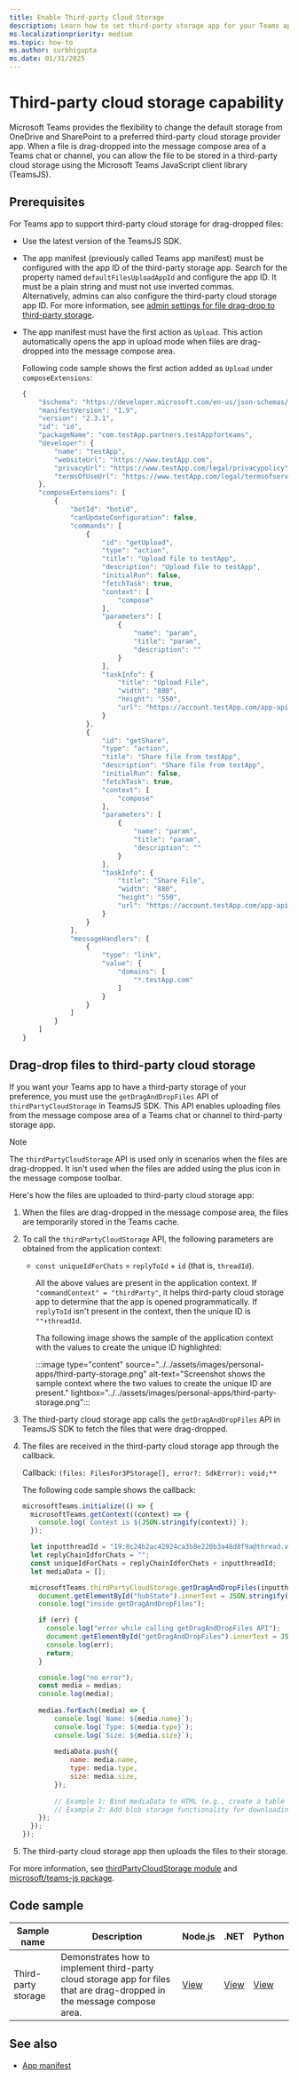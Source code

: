 ```yaml
---
title: Enable Third-party Cloud Storage
description: Learn how to set third-party storage app for your Teams app for the files that are dragged and dropped in a message compose area of a Teams chat or channel.
ms.localizationpriority: medium
ms.topic: how-to
ms.author: surbhigupta
ms.date: 01/31/2025
---
```


# Third-party cloud storage capability

Microsoft Teams provides the flexibility to change the default storage from OneDrive and SharePoint to a preferred third-party cloud storage provider app. When a file is drag-dropped into the message compose area of a Teams chat or channel, you can allow the file to be stored in a third-party cloud storage using the Microsoft Teams JavaScript client library (TeamsJS).

## Prerequisites

For Teams app to support third-party cloud storage for drag-dropped files:

* Use the latest version of the TeamsJS SDK.
* The app manifest (previously called Teams app manifest) must be configured with the app ID of the third-party storage app. Search for the property named `defaultFilesUploadAppId` and configure the app ID. It must be a plain string and must not use inverted commas. <br>
    Alternatively, admins can also configure the third-party cloud storage app ID. For more information, see [admin settings for file drag-drop to third-party storage](/MicrosoftTeams/admin-settings-for-file-drag-drop-to-third-party-storage).
* The app manifest must have the first action as `Upload`. This action automatically opens the app in upload mode when files are drag-dropped into the message compose area.

    Following code sample shows the first action added as `Upload` under `composeExtensions`:

    ```javascript
    {
        "$schema": "https://developer.microsoft.com/en-us/json-schemas/teams/v1.9/MicrosoftTeams.schema.json",
        "manifestVersion": "1.9",
        "version": "2.3.1",
        "id": "id",
        "packageName": "com.testApp.partners.testAppforteams",
        "developer": {
            "name": "testApp",
            "websiteUrl": "https://www.testApp.com",
            "privacyUrl": "https://www.testApp.com/legal/privacypolicy",
            "termsOfUseUrl": "https://www.testApp.com/legal/termsofservice"
        },
        "composeExtensions": [
            {
                "botId": "botid",
                "canUpdateConfiguration": false,
                "commands": [
                    {
                        "id": "getUpload",
                        "type": "action",
                        "title": "Upload file to testApp",
                        "description": "Upload file to testApp",
                        "initialRun": false,
                        "fetchTask": true,
                        "context": [
                            "compose"
                        ],
                        "parameters": [
                            {
                                "name": "param",
                                "title": "param",
                                "description": ""
                            }
                        ],
                        "taskInfo": {
                            "title": "Upload File",
                            "width": "880",
                            "height": "550",
                            "url": "https://account.testApp.com/app-api/microsoft-teams/sandtestApp_NWCqGLjTs0k/message-extension/uploader"
                        }
                    },
                    {
                        "id": "getShare",
                        "type": "action",
                        "title": "Share file from testApp",
                        "description": "Share file from testApp",
                        "initialRun": false,
                        "fetchTask": true,
                        "context": [
                            "compose"
                        ],
                        "parameters": [
                            {
                                "name": "param",
                                "title": "param",
                                "description": ""
                            }
                        ],
                        "taskInfo": {
                            "title": "Share File",
                            "width": "880",
                            "height": "550",
                            "url": "https://account.testApp.com/app-api/microsoft-teams/sandtestApp_NWCqGLjTs0k/message-extension/shared-link"
                        }
                    }
                ],
                "messageHandlers": [
                    {
                        "type": "link",
                        "value": {
                            "domains": [
                                "*.testApp.com"
                            ]
                        }
                    }
                ]
            }
        ]
    }
    ```


## Drag-drop files to third-party cloud storage

If you want your Teams app to have a third-party storage of your preference, you must use the `getDragAndDropFiles` API of `thirdPartyCloudStorage` in TeamsJS SDK. This API enables uploading files from the message compose area of a Teams chat or channel to third-party storage app.

> [!NOTE]
> The `thirdPartyCloudStorage` API is used only in scenarios when the files are drag-dropped. It isn't used when the files are added using the plus icon in the message compose toolbar.

Here's how the files are uploaded to third-party cloud storage app:

1. When the files are drag-dropped in the message compose area, the files are temporarily stored in the Teams cache.

1. To call the `thirdPartyCloudStorage` API, the following parameters are obtained from the application context:

   * `const uniqueIdForChats` = `replyToId` + `id` (that is, `threadId`).

      All the above values are present in the application context. If `"commandContext" = "thirdParty"`, it helps third-party cloud storage app to determine that the app is opened programmatically. If `replyToId` isn't present in the context, then the unique ID is `""+threadId`.

      Tha following image shows the sample of the application context with the values to create the unique ID highlighted:

        :::image type="content" source="../../assets/images/personal-apps/third-party-storage.png" alt-text="Screenshot shows the sample context where the two values to create the unique ID are present." lightbox="../../assets/images/personal-apps/third-party-storage.png":::

1. The third-party cloud storage app calls the `getDragAndDropFiles` API in TeamsJS SDK to fetch the files that were drag-dropped.

1. The files are received in the third-party cloud storage app through the callback.

    Callback: `(files: FilesFor3PStorage[], error?: SdkError): void;**`

    The following code sample shows the callback:

    ```javascript
    microsoftTeams.initialize(() => {
      microsoftTeams.getContext((context) => {
        console.log(`Context is ${JSON.stringify(context)}`);
      });
    
      let inputthreadId = "19:8c24b2ac42924ca3b8e220b3a48d8f9a@thread.v2";
      let replyChainIdforChats = "";
      const uniqueIdForChats = replyChainIdforChats + inputthreadId;
      let mediaData = [];

      microsoftTeams.thirdPartyCloudStorage.getDragAndDropFiles(inputthreadId, (medias, err) => {
        document.getElementById("hubState").innerText = JSON.stringify(inputthreadId);
        console.log("inside getDragAndDropFiles");
    
        if (err) {
          console.log("error while calling getDragAndDropFiles API");
          document.getElementById("getDragAndDropFiles").innerText = JSON.stringify(err);
          console.log(err);
          return;
        }
    
        console.log("no error");
        const media = medias;
        console.log(media);
        
        medias.forEach((media) => {
            console.log(`Name: ${media.name}`);
            console.log(`Type: ${media.type}`);
            console.log(`Size: ${media.size}`);
        
            mediaData.push({
                name: media.name,
                type: media.type,
                size: media.size,
            });
        
            // Example 1: Bind mediaData to HTML (e.g., create a table row for each file)
            // Example 2: Add blob storage functionality for downloading the file
        });
      });
    });
    ```

1. The third-party cloud storage app then uploads the files to their storage.

For more information, see [thirdPartyCloudStorage module](/javascript/api/@microsoft/teams-js/thirdpartycloudstorage) and [microsoft/teams-js package](/javascript/api/@microsoft/teams-js).

## Code sample

Sample name | Description | Node.js | .NET | Python |
|----------------|-----------------|--------------|----------------|----------------|
| Third-party storage | Demonstrates how to implement third-party cloud storage app for files that are drag-dropped in the message compose area. | [View](https://github.com/OfficeDev/Microsoft-Teams-Samples/tree/main/samples/msgext-thirdparty-storage/nodejs) | [View](https://github.com/OfficeDev/Microsoft-Teams-Samples/tree/main/samples/msgext-thirdparty-storage/csharp) | [View](https://github.com/OfficeDev/Microsoft-Teams-Samples/tree/main/samples/msgext-thirdparty-storage/python) |

## See also

* [App manifest](../../resources/schema/manifest-schema.md)
